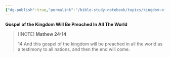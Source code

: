 ```yaml
---
{"dg-publish":true,"permalink":"/bible-study-notebook/topics/kingdom-of-god/matthew-24v14/","tags":["Kingdom-of-God"],"created":"2025-06-02T23:52:03.061-04:00","updated":"2025-06-04T01:40:35.497-04:00"}
---
```



**Gospel of the Kingdom Will Be Preached In All The World**

> [!NOTE] **Mathew 24:14**
>
> 14 And this gospel of the kingdom will be preached in all the world as a testimony to all nations, and then the end will come.


